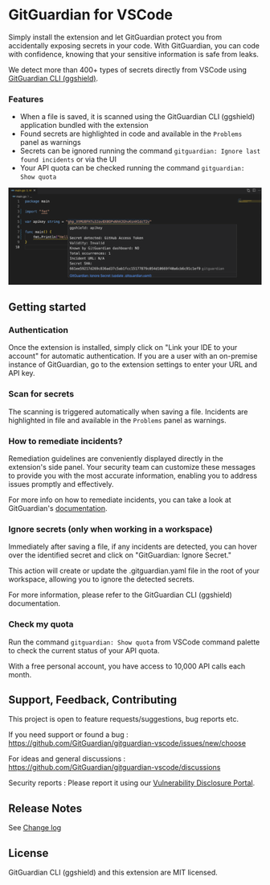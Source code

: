 # GitGuardian for VSCode

Simply install the extension and let GitGuardian protect you from accidentally exposing secrets in your code. With GitGuardian, you can code with confidence, knowing that your sensitive information is safe from leaks.

We detect more than 400+ types of secrets directly from VSCode using [GitGuardian CLI (ggshield)](https://www.gitguardian.com/ggshield).

### Features

- When a file is saved, it is scanned using the GitGuardian CLI (ggshield) application bundled with the extension
- Found secrets are highlighted in code and available in the `Problems` panel as warnings
- Secrets can be ignored running the command `gitguardian: Ignore last found incidents` or via the UI
- Your API quota can be checked running the command `gitguardian: Show quota`

![Incident highlighted](https://raw.githubusercontent.com/GitGuardian/gitguardian-vscode/main/doc/incident_highlighted_dark.png)

## Getting started

### Authentication

Once the extension is installed, simply click on "Link your IDE to your account" for automatic authentication. If you are a user with an on-premise instance of GitGuardian, go to the extension settings to enter your URL and API key.

### Scan for secrets

The scanning is triggered automatically when saving a file. Incidents are highlighted in file and available in the `Problems` panel as warnings.

### How to remediate incidents?

Remediation guidelines are conveniently displayed directly in the extension's side panel. Your security team can customize these messages to provide you with the most accurate information, enabling you to address issues promptly and effectively.

For more info on how to remediate incidents, you can take a look at GitGuardian's [documentation](https://docs.gitguardian.com/internal-repositories-monitoring/remediate/remediate-incidents).

### Ignore secrets (only when working in a workspace)

Immediately after saving a file, if any incidents are detected, you can hover over the identified secret and click on "GitGuardian: Ignore Secret."

This action will create or update the .gitguardian.yaml file in the root of your workspace, allowing you to ignore the detected secrets.

For more information, please refer to the GitGuardian CLI (ggshield) documentation.

### Check my quota

Run the command `gitguardian: Show quota` from VSCode command palette to check the current status of your API quota.

With a free personal account, you have access to 10,000 API calls each month.

## Support, Feedback, Contributing

This project is open to feature requests/suggestions, bug reports etc. 

If you need support or found a bug : https://github.com/GitGuardian/gitguardian-vscode/issues/new/choose

For ideas and general discussions : https://github.com/GitGuardian/gitguardian-vscode/discussions

Security reports : Please report it using our [Vulnerability Disclosure Portal](https://vdp.gitguardian.com).


## Release Notes

See [Change log](./CHANGELOG.md)

## License

GitGuardian CLI (ggshield) and this extension are MIT licensed.
